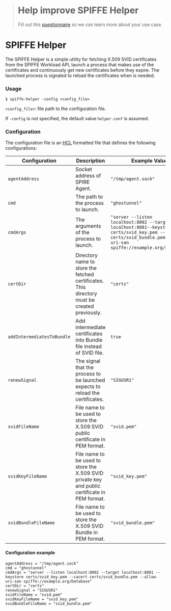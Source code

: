 > # Help improve SPIFFE Helper
>
> Fill out this [questionnaire](https://docs.google.com/forms/d/1MwHyAiLXnGuUpymwBCfBJei25lur2jaD-056L5Hp1Js) so we can learn more about your use case.

# SPIFFE Helper

The SPIFFE Helper is a simple utility for fetching X.509 SVID certificates from the SPIFFE Workload API, launch a process that makes use of the certificates and continuously get new certificates before they expire. The launched process is signaled to reload the certificates when is needed.

### Usage
`$ spiffe-helper -config <config_file>`

`<config_file>`: file path to the configuration file.

If `-config` is not specified, the default value `helper.conf` is assumed. 

### Configuration
The configuration file is an [HCL](https://github.com/hashicorp/hcl) formatted file that defines the following configurations:

 |Configuration        | Description                                                                                    | Example Value |
 |--------------------------|------------------------------------------------------------------------------------------------| ------------- |
 |`agentAddress`            | Socket address of SPIRE Agent.                                                                 | `"/tmp/agent.sock"`                                                                                                                                                  |
 |`cmd`                     | The path to the process to launch.                                                             | `"ghostunnel"`                                                                                                                                                       |
 |`cmdArgs`                 | The arguments of the process to launch.                                                        | `"server --listen localhost:8002 --target localhost:8001--keystore certs/svid_key.pem --cacert certs/svid_bundle.pem --allow-uri-san spiffe://example.org/Database"` |
 |`certDir`                 | Directory name to store the fetched certificates. This directory must be created previously.   | `"certs"`                                                                                                                                                            |
 |`addIntermediatesToBundle`| Add intermediate certificates into Bundle file instead of SVID file.                           | `true`                                                                                                                                                            |
 |`renewSignal`             | The signal that the process to be launched expects to reload the certificates.                 | `"SIGUSR1"`                                                                                                                                                          |
 |`svidFileName`            | File name to be used to store the X.509 SVID public certificate in PEM format.                 | `"svid.pem"`                                                                                                                                                         |
 |`svidKeyFileName`         | File name to be used to store the X.509 SVID private key and public certificate in PEM format. | `"svid_key.pem"`                                                                                                                                                     |
 |`svidBundleFileName`      | File name to be used to store the X.509 SVID Bundle in PEM format.                             | `"svid_bundle.pem"`                                                                                                                                                  |

#### Configuration example
```
agentAddress = "/tmp/agent.sock"
cmd = "ghostunnel"
cmdArgs = "server --listen localhost:8002 --target localhost:8001 --keystore certs/svid_key.pem --cacert certs/svid_bundle.pem --allow-uri-san spiffe://example.org/Database"
certDir = "certs"
renewSignal = "SIGUSR1"
svidFileName = "svid.pem"
svidKeyFileName = "svid_key.pem"
svidBundleFileName = "svid_bundle.pem"
```

